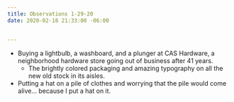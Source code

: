 ```yaml
---
title: Observations 1-29-20
date: 2020-02-18 21:33:00 -06:00


---
```


- Buying a lightbulb, a washboard, and a plunger at CAS Hardware, a neighborhood hardware store going out of business after 41 years.
	- The brightly colored packaging and amazing typography on all the new old stock in its aisles.
- Putting a hat on a pile of clothes and worrying that the pile would come alive… because I put a hat on it.